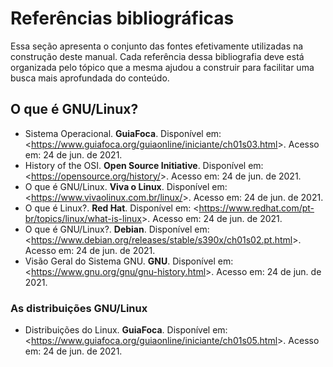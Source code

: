 # Referências bibliográficas

Essa seção apresenta o conjunto das fontes efetivamente utilizadas na construção deste manual. Cada referência dessa bibliografia deve está organizada pelo tópico que a mesma ajudou a construir para facilitar uma busca mais aprofundada do conteúdo.

## O que é GNU/Linux?

- Sistema Operacional. **GuiaFoca**. Disponível em: <<https://www.guiafoca.org/guiaonline/iniciante/ch01s03.html>>. Acesso em: 24 de jun. de 2021.
- History of the OSI. **Open Source Initiative**. Disponível em: <<https://opensource.org/history/>>. Acesso em: 24 de jun. de 2021.
- O que é GNU/Linux. **Viva o Linux**. Disponível em: <<https://www.vivaolinux.com.br/linux/>>. Acesso em: 24 de jun. de 2021.
- O que é Linux?. **Red Hat**. Disponível em: <<https://www.redhat.com/pt-br/topics/linux/what-is-linux>>. Acesso em: 24 de jun. de 2021.
- O que é GNU/Linux?. **Debian**. Disponível em: <<https://www.debian.org/releases/stable/s390x/ch01s02.pt.html>>. Acesso em: 24 de jun. de 2021.
- Visão Geral do Sistema GNU. **GNU**. Disponível em: <<https://www.gnu.org/gnu/gnu-history.html>>. Acesso em: 24 de jun. de 2021.

### As distribuições GNU/Linux

- Distribuições do Linux. **GuiaFoca**. Disponível em: <<https://www.guiafoca.org/guiaonline/iniciante/ch01s05.html>>. Acesso em: 24 de jun. de 2021.
